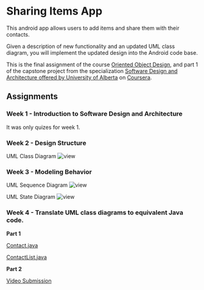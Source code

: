 # Sharing Items App

This android app allows users to add items and share them with their contacts.

Given a description of new functionality and an updated UML class diagram, you will implement the updated design into the Android code base.

This is the final assignment of the course [Oriented Object Design](https://www.coursera.org/learn/object-oriented-design), and part 1 of the capstone project from the specialization [Software Design and Architecture offered by University of Alberta](https://www.coursera.org/specializations/software-design-architecture) on [Coursera](https://www.coursera.org).

## Assignments

### Week 1 - Introduction to Software Design and Architecture

It was only quizes for week 1.

### Week 2 - Design Structure

UML Class Diagram ![view](https://github.com/gilsonsf/sharing-app/blob/master/imgs/UML-Class-Diagram.png)

### Week 3 - Modeling Behavior

UML Sequence Diagram ![view](https://github.com/gilsonsf/sharing-app/blob/master/imgs/UML-Sequence-Diagram.png)

UML State Diagram ![view](https://github.com/gilsonsf/sharing-app/blob/master/imgs/UML-State-Diagram.png)

### Week 4 - Translate UML class diagrams to equivalent Java code.

**Part 1**

[Contact.java](https://github.com/gilsonsf/sharing-app/blob/master/SharingApp/app/src/main/java/com/example/sharingapp/Contact.java)

[ContactList.java](https://github.com/gilsonsf/sharing-app/blob/master/SharingApp/app/src/main/java/com/example/sharingapp/ContactList.java)

**Part 2**

[Video Submission](https://www.youtube.com/watch?time_continue=6&v=WVXvfkEZXEw)
